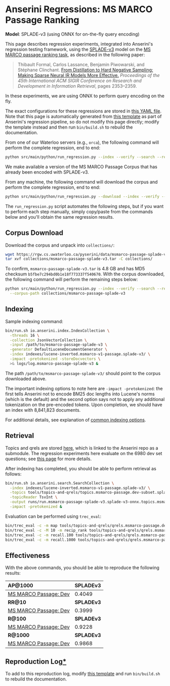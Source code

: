 # Anserini Regressions: MS MARCO Passage Ranking

**Model**: SPLADE-v3 (using ONNX for on-the-fly query encoding)

This page describes regression experiments, integrated into Anserini's regression testing framework, using the [SPLADE-v3](https://huggingface.co/naver/splade-v3) model on the [MS MARCO passage ranking task](https://github.com/microsoft/MSMARCO-Passage-Ranking), as described in the following paper:

> Thibault Formal, Carlos Lassance, Benjamin Piwowarski, and Stéphane Clinchant. [From Distillation to Hard Negative Sampling: Making Sparse Neural IR Models More Effective.](https://dl.acm.org/doi/10.1145/3477495.3531857) _Proceedings of the 45th International ACM SIGIR Conference on Research and Development in Information Retrieval_, pages 2353–2359.

In these experiments, we are using ONNX to perform query encoding on the fly.

The exact configurations for these regressions are stored in [this YAML file](../../src/main/resources/regression/msmarco-v1-passage.splade-v3.onnx.yaml).
Note that this page is automatically generated from [this template](../../src/main/resources/docgen/templates/msmarco-v1-passage.splade-v3.onnx.template) as part of Anserini's regression pipeline, so do not modify this page directly; modify the template instead and then run `bin/build.sh` to rebuild the documentation.

From one of our Waterloo servers (e.g., `orca`), the following command will perform the complete regression, end to end:

```bash
python src/main/python/run_regression.py --index --verify --search --regression msmarco-v1-passage.splade-v3.onnx
```

We make available a version of the MS MARCO Passage Corpus that has already been encoded with SPLADE-v3.

From any machine, the following command will download the corpus and perform the complete regression, end to end:

```bash
python src/main/python/run_regression.py --download --index --verify --search --regression msmarco-v1-passage.splade-v3.onnx
```

The `run_regression.py` script automates the following steps, but if you want to perform each step manually, simply copy/paste from the commands below and you'll obtain the same regression results.

## Corpus Download

Download the corpus and unpack into `collections/`:

```bash
wget https://rgw.cs.uwaterloo.ca/pyserini/data/msmarco-passage-splade-v3.tar -P collections/
tar xvf collections/msmarco-passage-splade-v3.tar -C collections/
```

To confirm, `msmarco-passage-splade-v3.tar` is 4.8 GB and has MD5 checksum `b5fbe7c294bd0b1e18f773337f540670`.
With the corpus downloaded, the following command will perform the remaining steps below:

```bash
python src/main/python/run_regression.py --index --verify --search --regression msmarco-v1-passage.splade-v3.onnx \
  --corpus-path collections/msmarco-passage-splade-v3
```

## Indexing

Sample indexing command:

```bash
bin/run.sh io.anserini.index.IndexCollection \
  -threads 16 \
  -collection JsonVectorCollection \
  -input /path/to/msmarco-passage-splade-v3 \
  -generator DefaultLuceneDocumentGenerator \
  -index indexes/lucene-inverted.msmarco-v1-passage.splade-v3/ \
  -impact -pretokenized -storeDocvectors \
  >& logs/log.msmarco-passage-splade-v3 &
```

The path `/path/to/msmarco-passage-splade-v3/` should point to the corpus downloaded above.

The important indexing options to note here are `-impact -pretokenized`: the first tells Anserini not to encode BM25 doc lengths into Lucene's norms (which is the default) and the second option says not to apply any additional tokenization on the pre-encoded tokens.
Upon completion, we should have an index with 8,841,823 documents.

For additional details, see explanation of [common indexing options](../../docs/common-indexing-options.md).

## Retrieval

Topics and qrels are stored [here](https://github.com/castorini/anserini-tools/tree/master/topics-and-qrels), which is linked to the Anserini repo as a submodule.
The regression experiments here evaluate on the 6980 dev set questions; see [this page](../../docs/experiments-msmarco-passage.md) for more details.

After indexing has completed, you should be able to perform retrieval as follows:

```bash
bin/run.sh io.anserini.search.SearchCollection \
  -index indexes/lucene-inverted.msmarco-v1-passage.splade-v3/ \
  -topics tools/topics-and-qrels/topics.msmarco-passage.dev-subset.splade-v3.tsv.gz \
  -topicReader TsvInt \
  -output runs/run.msmarco-passage-splade-v3.splade-v3-onnx.topics.msmarco-passage.dev-subset.splade-v3.txt \
  -impact -pretokenized &
```

Evaluation can be performed using `trec_eval`:

```bash
bin/trec_eval -c -m map tools/topics-and-qrels/qrels.msmarco-passage.dev-subset.txt runs/run.msmarco-passage-splade-v3.splade-v3-onnx.topics.msmarco-passage.dev-subset.splade-v3.txt
bin/trec_eval -c -M 10 -m recip_rank tools/topics-and-qrels/qrels.msmarco-passage.dev-subset.txt runs/run.msmarco-passage-splade-v3.splade-v3-onnx.topics.msmarco-passage.dev-subset.splade-v3.txt
bin/trec_eval -c -m recall.100 tools/topics-and-qrels/qrels.msmarco-passage.dev-subset.txt runs/run.msmarco-passage-splade-v3.splade-v3-onnx.topics.msmarco-passage.dev-subset.splade-v3.txt
bin/trec_eval -c -m recall.1000 tools/topics-and-qrels/qrels.msmarco-passage.dev-subset.txt runs/run.msmarco-passage-splade-v3.splade-v3-onnx.topics.msmarco-passage.dev-subset.splade-v3.txt
```

## Effectiveness

With the above commands, you should be able to reproduce the following results:

| **AP@1000**                                                                                                  | **SPLADEv3**|
|:-------------------------------------------------------------------------------------------------------------|-----------|
| [MS MARCO Passage: Dev](https://github.com/microsoft/MSMARCO-Passage-Ranking)                                | 0.4049    |
| **RR@10**                                                                                                    | **SPLADEv3**|
| [MS MARCO Passage: Dev](https://github.com/microsoft/MSMARCO-Passage-Ranking)                                | 0.3999    |
| **R@100**                                                                                                    | **SPLADEv3**|
| [MS MARCO Passage: Dev](https://github.com/microsoft/MSMARCO-Passage-Ranking)                                | 0.9228    |
| **R@1000**                                                                                                   | **SPLADEv3**|
| [MS MARCO Passage: Dev](https://github.com/microsoft/MSMARCO-Passage-Ranking)                                | 0.9868    |

## Reproduction Log[*](../../docs/reproducibility.md)

To add to this reproduction log, modify [this template](../../src/main/resources/docgen/templates/msmarco-v1-passage.splade-v3.onnx.template) and run `bin/build.sh` to rebuild the documentation.

